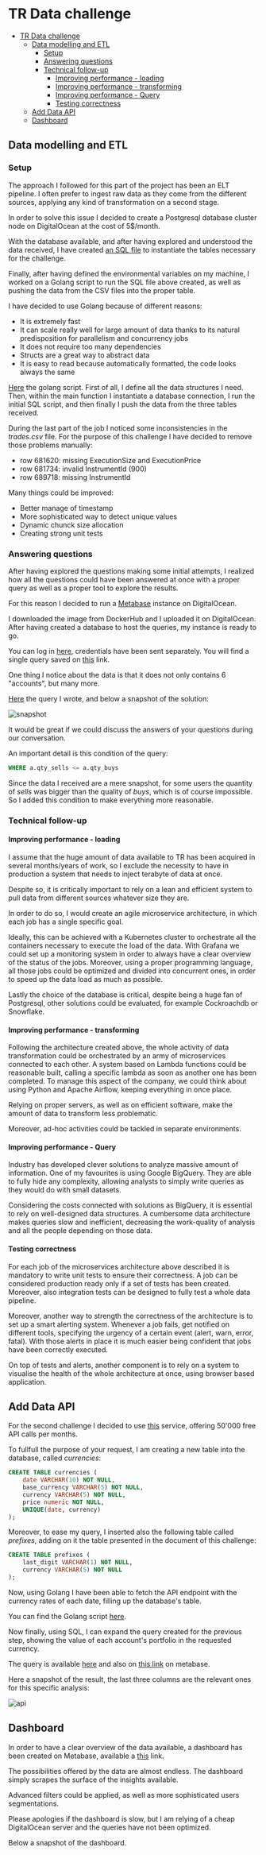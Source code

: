 # TR Data challenge

- [TR Data challenge](#tr-data-challenge)
  * [Data modelling and ETL](#data-modelling-and-etl)
    + [Setup](#setup)
    + [Answering questions](#answering-questions)
    + [Technical follow-up](#technical-follow-up)
      - [Improving performance - loading](#improving-performance---loading)
      - [Improving performance - transforming](#improving-performance---transforming)
      - [Improving performance - Query](#improving-performance---query)
      - [Testing correctness](#testing-correctness)
  * [Add Data API](#add-data-api)
  * [Dashboard](#dashboard)

## Data modelling and ETL

### Setup

The approach I followed for this part of the project has been an ELT pipeline. I often prefer to ingest raw data as they come from the different sources, applying any kind of transformation on a second stage.

In order to solve this issue I decided to create a Postgresql database cluster node on DigitalOcean at the cost of 5$/month.

With the database available, and after having explored and understood the data received, I have created [an SQL file](https://github.com/dolphinxyz/TR_Challenge/blob/main/init.sql) to instantiate the tables necessary for the challenge.

Finally, after having defined the environmental variables on my machine, I worked on a Golang script to run the SQL file above created, as well as pushing the data from the CSV files into the proper table.

I have decided to use Golang because of different reasons:

- It is extremely fast
- It can scale really well for large amount of data thanks to its natural predisposition for parallelism and concurrency jobs
- It does not require too many dependencies
- Structs are a great way to abstract data
- It is easy to read because automatically formatted, the code looks always the same

[Here](https://github.com/dolphinxyz/TR_Challenge/blob/main/load/load.go) the golang script.
First of all, I define all the data structures I need. Then, within the main function I instantiate a database connection, I run the initial SQL script, and then finally I push the data from the three tables received.

During the last part of the job I noticed some inconsistencies in the *trades.csv* file. For the purpose of this challenge I have decided to remove those problems manually:

- row 681620: missing ExecutionSize and ExecutionPrice
- row 681734: invalid InstrumentId (900)
- row 689718: missing InstrumentId

Many things could be improved:

- Better manage of timestamp
- More sophisticated way to detect unique values
- Dynamic chunck size allocation
- Creating strong unit tests

### Answering questions

After having explored the questions making some initial attempts, I realized how all the questions could have been answered at once with a proper query as well as a proper tool to explore the results.

For this reason I decided to run a [Metabase](https://www.metabase.com/) instance on DigitalOcean.

I downloaded the image from DockerHub and I uploaded it on DigitalOcean. After having created a database to host the queries, my instance is ready to go.

You can log in [here](https://metabase-kicdm.ondigitalocean.app/), credentials have been sent separately. You will find a single query saved on [this](https://metabase-kicdm.ondigitalocean.app/question/1-questions) link.

One thing I notice about the data is that it does not only contains 6 "accounts", but many more.

[Here](https://github.com/dolphinxyz/TR_Challenge/blob/main/questions.sql) the query I wrote, and below a snapshot of the solution:

![snapshot](https://github.com/dolphinxyz/TR_Challenge/blob/e2cd0fd6f56d685f59f8b0d6d1555b0e0fc1d2f7/questions.png)

It would be great if we could discuss the answers of your questions during our conversation.

An important detail is this condition of the query:

```sql
WHERE a.qty_sells <= a.qty_buys
```

Since the data I received are a mere snapshot, for some users the quantity of *sells* was bigger than the quality of *buys*, which is of course impossible. So I added this condition to make everything more reasonable.

### Technical follow-up

#### Improving performance - loading

I assume that the huge amount of data available to TR has been acquired in several months/years of work, so I exclude the necessity to have in production a system that needs to inject terabyte of data at once.

Despite so, it is critically important to rely on a lean and efficient system to pull data from different sources whatever size they are.

In order to do so, I would create an agile microservice architecture, in which each job has a single specific goal.

Ideally, this can be achieved with a Kubernetes cluster to orchestrate all the containers necessary to execute the load of the data. With Grafana we could set up a monitoring system in order to always have a clear overview of the status of the jobs. Moreover, using a proper programming language, all those jobs could be optimized and divided into concurrent ones, in order to speed up the data load as much as possible.

Lastly the choice of the database is critical, despite being a huge fan of Postgresql, other solutions could be evaluated, for example Cockroachdb or Snowflake.

#### Improving performance - transforming

Following the architecture created above, the whole activity of data transformation could be orchestrated by an army of microservices connected to each other. A system based on Lambda functions could be reasonable built, calling a specific lambda as soon as another one has been completed. To manage this aspect of the company, we could think about using Python and Apache Airflow, keeping everything in once place.

Relying on proper servers, as well as on efficient software, make the amount of data to transform less problematic. 

Moreover, ad-hoc activities could be tackled in separate environments.

#### Improving performance - Query

Industry has developed clever solutions to analyze massive amount of information. One of my favourites is using Google BigQuery. They are able to fully hide any complexity, allowing analysts to simply write queries as they would do with small datasets.

Considering the costs connected with solutions as BigQuery, it is essential to rely on well-designed data structures. A cumbersome data architecture makes queries slow and inefficient, decreasing the work-quality of analysis and all the people depending on those data.

#### Testing correctness

For each job of the microservices architecture above described it is mandatory to write unit tests to ensure their correctness. A job can be considered production ready only if a set of tests has been created. Moreover, also integration tests can be designed to fully test a whole data pipeline.

Moreover, another way to strength the correctness of the architecture is to set up a smart alerting system. Whenever a job fails, get notified on different tools, specifying the urgency of a certain event (alert, warn, error, fatal). With those alerts in place it is much easier being confident that jobs have been correctly executed.

On top of tests and alerts, another component is to rely on a system to visualise the health of the whole architecture at once, using browser based application.

## Add Data API

For the second challenge I decided to use [this](https://freecurrencyapi.net/dashboard) service, offering 50'000 free API calls per months.

To fullfull the purpose of your request, I am creating a new table into the database, called *currencies*:

```SQL
CREATE TABLE currencies (
	date VARCHAR(10) NOT NULL,
	base_currency VARCHAR(5) NOT NULL,
	currency VARCHAR(5) NOT NULL,
	price numeric NOT NULL,
	UNIQUE(date, currency)
);
```

Moreover, to ease my query, I inserted also the following table called *prefixes*, adding on it the table presented in the document of this challenge:

```SQL
CREATE TABLE prefixes (
	last_digit VARCHAR(1) NOT NULL,
	currency VARCHAR(5) NOT NULL
);
```

Now, using Golang I have been able to fetch the API endpoint with the currency rates of each date, filling up the database's table.

You can find the Golang script [here](https://github.com/dolphinxyz/TR_Challenge/blob/main/api/api.go).

Now finally, using SQL, I can expand the query created for the previous step, showing the value of each account's portfolio in the requested currency.

The query is available [here](https://github.com/dolphinxyz/TR_Challenge/blob/main/api.sql) and also on [this link](https://metabase-kicdm.ondigitalocean.app/question/3-api-challenge) on metabase.

Here a snapshot of the result, the last three columns are the relevant ones for this specific analysis:

![api](https://github.com/dolphinxyz/TR_Challenge/blob/a907de98b9a1641e7d8c05f17107a3e391318bc1/api.png)

## Dashboard

In order to have a clear overview of the data available, a dashboard has been created on Metabase, available a [this](https://metabase-kicdm.ondigitalocean.app/dashboard/1-tr-dashboard) link.

The possibilities offered by the data are almost endless. The dashboard simply scrapes the surface of the insights available.

Advanced filters could be applied, as well as more sophisticated users segmentations.

Please apologies if the dashboard is slow, but I am relying of a cheap DigitalOcean server and the queries have not been optimized.

Below a snapshot of the dashboard.



